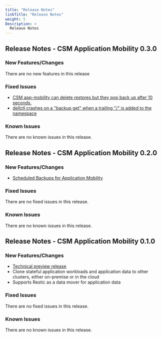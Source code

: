 ```yaml
---
title: "Release Notes"
linkTitle: "Release Notes"
weight: 5
Description: >
  Release Notes
---
```


## Release Notes - CSM Application Mobility 0.3.0
### New Features/Changes

There are no new features in this release

### Fixed Issues

- [CSM app-mobility can delete restores but they pop back up after 10 seconds.](https://github.com/dell/csm/issues/690)
- [dellctl crashes on a "backup get" when a trailing "/" is added to the namespace](https://github.com/dell/csm/issues/691)

### Known Issues

There are no known issues in this release.


## Release Notes - CSM Application Mobility 0.2.0
### New Features/Changes

- [Scheduled Backups for Application Mobility](https://github.com/dell/csm/issues/551)

### Fixed Issues

There are no fixed issues in this release.

### Known Issues

There are no known issues in this release.

## Release Notes - CSM Application Mobility 0.1.0
### New Features/Changes

- [Technical preview release](https://github.com/dell/csm/issues/449)
- Clone stateful application workloads and application data to other clusters, either on-premise or in the cloud
- Supports Restic as a data mover for application data

### Fixed Issues

There are no fixed issues in this release.

### Known Issues

There are no known issues in this release. 

